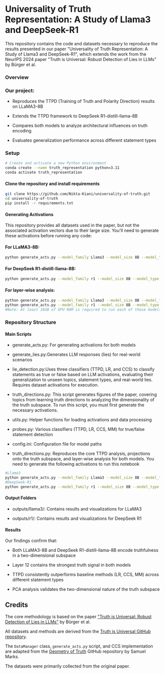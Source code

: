 # Universality of Truth Representation: A Study of Llama3 and DeepSeek-R1
This repository contains the code and datasets necessary to reproduce the results presented in our paper "Universality of Truth Representation: A Study of Llama3 and DeepSeek-R1", which extends the work from the NeurIPS 2024 paper "Truth is Universal: Robust Detection of Lies in LLMs" by Bürger et al.

### Overview
### Our project:

- Reproduces the TTPD (Training of Truth and Polarity Direction) results on LLaMA3-8B

- Extends the TTPD framework to DeepSeek R1-distill-llama-8B

- Compares both models to analyze architectural influences on truth encoding

- Evaluates generalization performance across different statement types

### Setup
```bash
# Create and activate a new Python environment
conda create --name truth_representation python=3.11
conda activate truth_representation
```
#### Clone the repository and install requirements
```bash
git clone https://github.com/Nikta-Kiani/universality-of-truth.git
cd universality-of-truth
pip install -r requirements.txt
```
#### Generating Activations
This repository provides all datasets used in the paper, but not the associated activation vectors due to their large size. You'll need to generate these activations before running any code:

#### For LLaMA3-8B:
```bash
python generate_acts.py --model_family Llama3 --model_size 8B --model_type chat --layers 12 --datasets all_topic_specific --device cuda -l info
```
#### For DeepSeek R1-distill-llama-8B:
```bash
python generate_acts.py --model_family r1 --model_size 8B --model_type chat --layers 12 --datasets all_topic_specific --device cuda -l info
```
#### For layer-wise analysis:

```bash
python generate_acts.py --model_family Llama3 --model_size 8B --model_type chat --layers -1 --datasets cities neg_cities sp_en_trans neg_sp_en_trans --device cuda -l info
python generate_acts.py --model_family r1 --model_size 8B --model_type chat --layers -1 --datasets cities neg_cities sp_en_trans neg_sp_en_trans --device cuda -l info
#Note: At least 16GB of GPU RAM is required to run each of these models.
```

### Repository Structure
#### Main Scripts
- generate_acts.py: For generating activations for both models
  
- generate_lies.py:Generates LLM responses (lies) for real-world scenarios
  
- lie_detection.py:Uses three classifiers (TTPD, LR, and CCS) to classify statements as true or false based on LLM activations, evaluating 
  their generalization to unseen topics, statement types, and real-world lies. Requires dataset activations for execution.
- truth_directions.py: This script generates figures of the paper, covering topics from learning truth directions to analyzing the 
  dimensionality of the truth subspace. To run this script, you must first generate the necessary activations.
- utils.py: Helper functions for loading activations and data processing
- probes.py: Various classifiers (TTPD, LR, CCS, MM) for true/false statement detection

- config.ini: Configuration file for model paths

- truth_directions.py: Reproduces the core TTPD analysis, projections onto the truth subspace, and layer-wise analysis for both models. You need to generate the following activations to run this notebook
```bash
#Llama3
python generate_acts.py --model_family Llama3 --model_size 8B --model_type chat --layers 12 --datasets all --device cuda -l info
#DeepSeek-R1
python generate_acts.py --model_family r1 --model_size 8B --model_type chat --layers 12 --datasets all --device cuda -l info
```
#### Output Folders
- outputs/llama3/: Contains results and visualizations for LLaMA3

- outputs/r1/: Contains results and visualizations for DeepSeek R1

#### Results
Our findings confirm that:

- Both LLaMA3-8B and DeepSeek R1-distill-llama-8B encode truthfulness in a two-dimensional subspace

- Layer 12 contains the strongest truth signal in both models

- TTPD consistently outperforms baseline methods (LR, CCS, MM) across different statement types

- PCA analysis validates the two-dimensional nature of the truth subspace

## Credits
The core methodology is based on the paper ["Truth is Universal: Robust Detection of Lies in LLMs"](https://arxiv.org/abs/2407.12831) by Bürger et al.

All datasets and methods are derived from the [Truth is Universal GitHub repository](https://github.com/sciai-lab/Truth_is_Universal).

The `DataManager` class, `generate_acts.py` script, and CCS implementation are adapted from the [Geometry of Truth](https://github.com/saprmarks/geometry-of-truth) GitHub repository by Samuel Marks.

The datasets were primarily collected from the original paper.


